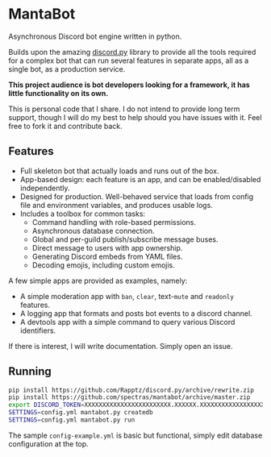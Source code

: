 MantaBot
========

Asynchronous Discord bot engine written in python.

Builds upon the amazing [discord.py](https://github.com/Rapptz/discord.py) library to provide all the tools required for a complex bot that can run several features in separate apps, all as a single bot, as a production service.

**This project audience is bot developers looking for a framework, it has little functionality on its own.**

This is personal code that I share. I do not intend to provide long term support, though I will do my best to help should you have issues with it. Feel free to fork it and contribute back.


Features
--------

* Full skeleton bot that actually loads and runs out of the box.
* App-based design: each feature is an app, and can be enabled/disabled independently.
* Designed for production. Well-behaved service that loads from config file and environment variables, and produces usable logs.
* Includes a toolbox for common tasks:
    - Command handling with role-based permissions.
    - Asynchronous database connection.
    - Global and per-guild publish/subscribe message buses.
    - Direct message to users with app ownership.
    - Generating Discord embeds from YAML files.
    - Decoding emojis, including custom emojis.

A few simple apps are provided as examples, namely:

* A simple moderation app with `ban`, `clear`, text-`mute` and `readonly` features.
* A logging app that formats and posts bot events to a discord channel.
* A devtools app with a simple command to query various Discord identifiers.

If there is interest, I will write documentation. Simply open an issue.

Running
-------

```bash
pip install https://github.com/Rapptz/discord.py/archive/rewrite.zip
pip install https://github.com/spectras/mantabot/archive/master.zip
export DISCORD_TOKEN=XXXXXXXXXXXXXXXXXXXXXXXX.XXXXXX.XXXXXXXXXXXXXXXXXXXXXXXXXXX
SETTINGS=config.yml mantabot.py createdb
SETTINGS=config.yml mantabot.py run
```

The sample `config-example.yml` is basic but functional, simply edit database configuration at the top.
